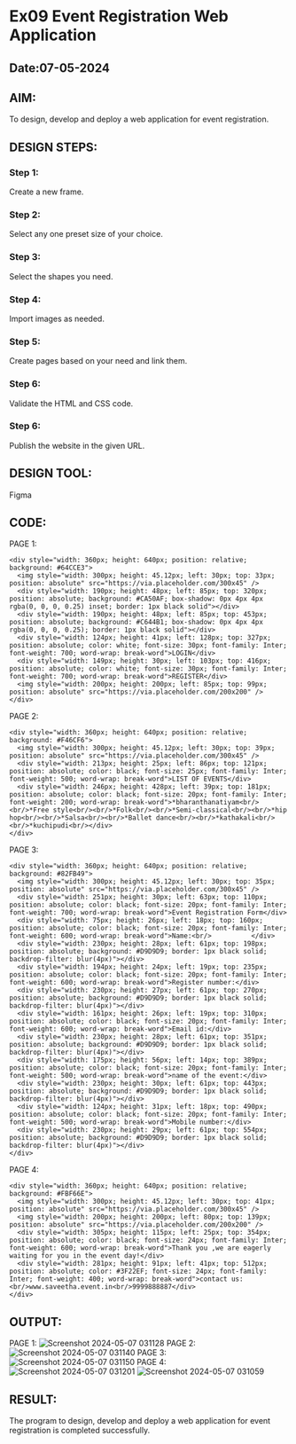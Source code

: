 # Ex09 Event Registration Web Application
## Date:07-05-2024

## AIM:
To design, develop and deploy a web application for event registration.

## DESIGN STEPS:

### Step 1:
Create a new frame.

### Step 2:
Select any one preset size of your choice.

### Step 3:
Select the shapes you need.

### Step 4:
Import images as needed.

### Step 5:
Create pages based on your need and link them.

### Step 6:

Validate the HTML and CSS code.

### Step 6:

Publish the website in the given URL.

## DESIGN TOOL:
Figma

## CODE:
PAGE 1:
```
<div style="width: 360px; height: 640px; position: relative; background: #64CCE3">
  <img style="width: 300px; height: 45.12px; left: 30px; top: 33px; position: absolute" src="https://via.placeholder.com/300x45" />
  <div style="width: 190px; height: 48px; left: 85px; top: 320px; position: absolute; background: #CA50AF; box-shadow: 0px 4px 4px rgba(0, 0, 0, 0.25) inset; border: 1px black solid"></div>
  <div style="width: 190px; height: 48px; left: 85px; top: 453px; position: absolute; background: #C644B1; box-shadow: 0px 4px 4px rgba(0, 0, 0, 0.25); border: 1px black solid"></div>
  <div style="width: 124px; height: 41px; left: 128px; top: 327px; position: absolute; color: white; font-size: 30px; font-family: Inter; font-weight: 700; word-wrap: break-word">LOGIN</div>
  <div style="width: 149px; height: 30px; left: 103px; top: 416px; position: absolute; color: white; font-size: 30px; font-family: Inter; font-weight: 700; word-wrap: break-word">REGISTER</div>
  <img style="width: 200px; height: 200px; left: 85px; top: 99px; position: absolute" src="https://via.placeholder.com/200x200" />
</div>
```
PAGE 2:
```
<div style="width: 360px; height: 640px; position: relative; background: #F46CF6">
  <img style="width: 300px; height: 45.12px; left: 30px; top: 39px; position: absolute" src="https://via.placeholder.com/300x45" />
  <div style="width: 213px; height: 25px; left: 86px; top: 121px; position: absolute; color: black; font-size: 25px; font-family: Inter; font-weight: 500; word-wrap: break-word">LIST OF EVENTS</div>
  <div style="width: 246px; height: 428px; left: 39px; top: 181px; position: absolute; color: black; font-size: 20px; font-family: Inter; font-weight: 200; word-wrap: break-word">*bharanthanatiyam<br/><br/>*Free style<br/><br/>*Folk<br/><br/>*Semi-classical<br/><br/>*hip hop<br/><br/>*Salsa<br/><br/>*Ballet dance<br/><br/>*kathakali<br/><br/>*kuchipudi<br/></div>
</div>
```
PAGE 3:
```
<div style="width: 360px; height: 640px; position: relative; background: #82FB49">
  <img style="width: 300px; height: 45.12px; left: 30px; top: 35px; position: absolute" src="https://via.placeholder.com/300x45" />
  <div style="width: 251px; height: 30px; left: 63px; top: 110px; position: absolute; color: black; font-size: 20px; font-family: Inter; font-weight: 700; word-wrap: break-word">Event Registration Form</div>
  <div style="width: 75px; height: 26px; left: 18px; top: 160px; position: absolute; color: black; font-size: 20px; font-family: Inter; font-weight: 600; word-wrap: break-word">Name:<br/>          </div>
  <div style="width: 230px; height: 28px; left: 61px; top: 198px; position: absolute; background: #D9D9D9; border: 1px black solid; backdrop-filter: blur(4px)"></div>
  <div style="width: 194px; height: 24px; left: 19px; top: 235px; position: absolute; color: black; font-size: 20px; font-family: Inter; font-weight: 600; word-wrap: break-word">Register number:</div>
  <div style="width: 230px; height: 27px; left: 61px; top: 270px; position: absolute; background: #D9D9D9; border: 1px black solid; backdrop-filter: blur(4px)"></div>
  <div style="width: 161px; height: 26px; left: 19px; top: 310px; position: absolute; color: black; font-size: 20px; font-family: Inter; font-weight: 600; word-wrap: break-word">Email id:</div>
  <div style="width: 230px; height: 28px; left: 61px; top: 351px; position: absolute; background: #D9D9D9; border: 1px black solid; backdrop-filter: blur(4px)"></div>
  <div style="width: 175px; height: 56px; left: 14px; top: 389px; position: absolute; color: black; font-size: 20px; font-family: Inter; font-weight: 500; word-wrap: break-word">name of the event:</div>
  <div style="width: 230px; height: 30px; left: 61px; top: 443px; position: absolute; background: #D9D9D9; border: 1px black solid; backdrop-filter: blur(4px)"></div>
  <div style="width: 124px; height: 31px; left: 18px; top: 490px; position: absolute; color: black; font-size: 20px; font-family: Inter; font-weight: 500; word-wrap: break-word">Mobile number:</div>
  <div style="width: 230px; height: 29px; left: 61px; top: 554px; position: absolute; background: #D9D9D9; border: 1px black solid; backdrop-filter: blur(4px)"></div>
</div>
```
PAGE 4:
```
<div style="width: 360px; height: 640px; position: relative; background: #FBF66E">
  <img style="width: 300px; height: 45.12px; left: 30px; top: 41px; position: absolute" src="https://via.placeholder.com/300x45" />
  <img style="width: 200px; height: 200px; left: 80px; top: 139px; position: absolute" src="https://via.placeholder.com/200x200" />
  <div style="width: 305px; height: 115px; left: 25px; top: 354px; position: absolute; color: black; font-size: 24px; font-family: Inter; font-weight: 600; word-wrap: break-word">Thank you ,we are eagerly waiting for you in the event day!</div>
  <div style="width: 281px; height: 91px; left: 41px; top: 512px; position: absolute; color: #3F22EF; font-size: 24px; font-family: Inter; font-weight: 400; word-wrap: break-word">contact us:<br/>www.saveetha.event.in<br/>9999888887</div>
</div>
```

## OUTPUT:
PAGE 1:
![Screenshot 2024-05-07 031128](https://github.com/ajinajoshpin/Figma/assets/148514578/8110713b-ddde-478b-a0ff-70ba3d34915a)
PAGE 2:
![Screenshot 2024-05-07 031140](https://github.com/ajinajoshpin/Figma/assets/148514578/a9313b63-d5eb-48d2-a7b9-6fd6b3d7862a)
PAGE 3:
![Screenshot 2024-05-07 031150](https://github.com/ajinajoshpin/Figma/assets/148514578/a0f6dd05-db9f-4c4a-be41-da7bd9d240d1)
PAGE 4:
![Screenshot 2024-05-07 031201](https://github.com/ajinajoshpin/Figma/assets/148514578/e5c6495a-0eb3-4c0d-a1e6-838978d37c9d)
![Screenshot 2024-05-07 031059](https://github.com/ajinajoshpin/Figma/assets/148514578/988d2a8b-16a8-4d25-8301-bf092d9835c2)

## RESULT:
The program to design, develop and deploy a web application for event registration is completed successfully.
